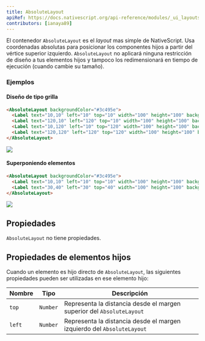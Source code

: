```yaml
---
title: AbsoluteLayout
apiRef: https://docs.nativescript.org/api-reference/modules/_ui_layouts_absolute_layout_
contributors: [ianaya89]
---
```


El contenedor `AbsoluteLayout` es el *layout* mas simple de NativeScript. Usa coordenadas absolutas para posicionar los componentes hijos a partir del vértice superior izquierdo.
`AbsoluteLayout` no aplicará ninguna restricción de diseño a tus elementos hijos y tampoco los redimensionará en tiempo de ejecución (cuando cambie su tamaño).

### Ejemplos

#### Diseño de tipo grilla

```html
<AbsoluteLayout backgroundColor="#3c495e">
  <Label text="10,10" left="10" top="10" width="100" height="100" backgroundColor="#43b883"/>
  <Label text="120,10" left="120" top="10" width="100" height="100" backgroundColor="#43b883"/>
  <Label text="10,120" left="10" top="120" width="100" height="100" backgroundColor="#43b883"/>
  <Label text="120,120" left="120" top="120" width="100" height="100" backgroundColor="#43b883"/>
</AbsoluteLayout>
```
<img class="md:w-1/2 lg:w-1/3" src="https://art.nativescript-vue.org/layouts/absolute_layout_grid.svg" />

#### Superponiendo elementos

```html
<AbsoluteLayout backgroundColor="#3c495e">
  <Label text="10,10" left="10" top="10" width="100" height="100" backgroundColor="#289062"/>
  <Label text="30,40" left="30" top="40" width="100" height="100" backgroundColor="#43b883"/>
</AbsoluteLayout>
```
<img class="md:w-1/2 lg:w-1/3" src="https://art.nativescript-vue.org/layouts/absolute_layout_overlap.svg" />


## Propiedades

`AbsoluteLayout` no tiene propiedades.

## Propiedades de elementos hijos

Cuando un elemento es hijo directo de `AbsoluteLayout`, las siguientes propiedades pueden ser utilizadas en ese elemento hijo:

| Nombre | Tipo | Descripción |
|------|------|-------------|
| `top` | `Number` | Representa la distancia desde el margen superior del `AbsoluteLayout`
| `left` | `Number` | Representa la distancia desde el margen izquierdo del `AbsoluteLayout`
